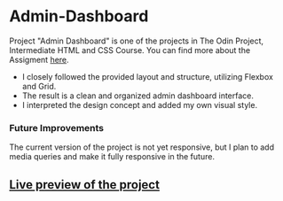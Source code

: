 # Admin-Dashboard

Project "Admin Dashboard" is one of the projects in The Odin Project, Intermediate HTML and CSS Course.
You can find more about the Assigment [here](https://www.theodinproject.com/lessons/node-path-intermediate-html-and-css-admin-dashboard).

- I closely followed the provided layout and structure, utilizing Flexbox and Grid.
- The result is a clean and organized admin dashboard interface.
- I interpreted the design concept and added my own visual style.

### Future Improvements

The current version of the project is not yet responsive, but I plan to add media queries and make it fully responsive in the future.

## [Live preview of the project](https://nikolhurd.github.io/admin-dashboard/) <br>
